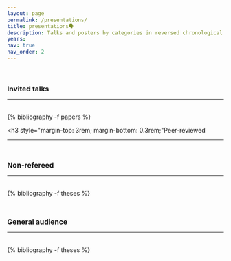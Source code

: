 ```yaml
---
layout: page
permalink: /presentations/
title: presentations🗣
description: Talks and posters by categories in reversed chronological order. generated by jekyll-scholar.
years:
nav: true
nav_order: 2
---
```

<!-- _pages/talks.md -->
<div class="publications">

<a id="invited"><h3 style="margin-top: 3.3rem; margin-bottom: 0.3rem;">Invited talks</h3></a>
<hr style="color: var(--global-text-color); height: 1px; margin-bottom: 2rem;">
{% bibliography -f papers %}

<a id="peerreviewed"><h3 style="margin-top: 3rem; margin-bottom: 0.3rem;"Peer-reviewed</h3></a>
<hr style="color: var(--global-text-color); height: 1px; margin-bottom: 2rem;">

<a id="nonrefereed"><h3 style="margin-top: 3rem; margin-bottom: 0.3rem;">Non-refereed</h3></a>
<hr style="color: var(--global-text-color); height: 1px; margin-bottom: 2rem;">
  
{% bibliography -f theses %}

<a id="general"><h3 style="margin-top: 3rem; margin-bottom: 0.3rem;">General audience</h3></a>
<hr style="color: var(--global-text-color); height: 1px; margin-bottom: 2rem;">
  
{% bibliography -f theses %}

</div>

<div class="publications">
